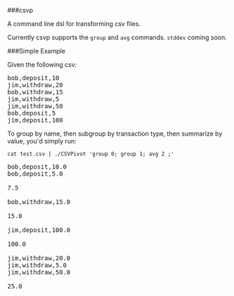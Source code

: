 ###csvp

A command line dsl for transforming csv files.

Currently csvp supports the ``` group ``` and ``` avg ``` commands. ```stddev``` coming soon.

###Simple Example

Given the following csv:

<pre>
bob,deposit,10
jim,withdraw,20
bob,withdraw,15
jim,withdraw,5
jim,withdraw,50
bob,deposit,5
jim,deposit,100
</pre>

To group by name, then subgroup by transaction type, then summarize by value, you'd simply run:

``` cat test.csv | ./CSVPivot 'group 0; group 1; avg 2 ;' ```

<pre>
bob,deposit,10.0
bob,deposit,5.0

7.5

bob,withdraw,15.0

15.0

jim,deposit,100.0

100.0

jim,withdraw,20.0
jim,withdraw,5.0
jim,withdraw,50.0

25.0
</pre>

